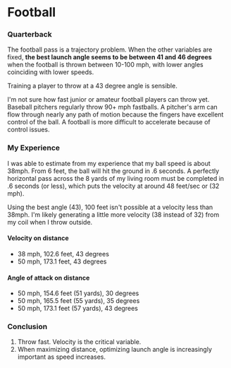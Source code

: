 # Football

### Quarterback

The football pass is a trajectory problem. When the other variables are fixed, **the best launch angle seems to be between 41 and 46 degrees** when the football is thrown between 10-100 mph, with lower angles coinciding with lower speeds.

Training a player to throw at a 43 degree angle is sensible.

I'm not sure how fast junior or amateur football players can throw yet. Baseball pitchers regularly throw 90+ mph fastballs. A pitcher's arm can flow through nearly any path of motion because the fingers have excellent control of the ball. A football is more difficult to accelerate because of control issues.

### My Experience

I was able to estimate from my experience that my ball speed is about 38mph. From 6 feet, the ball will hit the ground in .6 seconds. A perfectly horizontal pass across the 8 yards of my living room must be completed in .6 seconds (or less), which puts the velocity at around 48 feet/sec or (32 mph).

Using the best angle (43), 100 feet isn't possible at a velocity less than 38mph. I'm likely generating a little more velocity (38 instead of 32) from my coil when I throw outside. 

#### Velocity on distance
- 38 mph, 102.6 feet, 43 degrees
- 50 mph, 173.1 feet, 43 degrees

#### Angle of attack on distance
- 50 mph, 154.6 feet (51 yards), 30 degrees
- 50 mph, 165.5 feet (55 yards), 35 degrees
- 50 mph, 173.1 feet (57 yards), 43 degrees

### Conclusion

1. Throw fast. Velocity is the critical variable.
2. When maximizing distance, optimizing launch angle is increasingly important as speed increases.